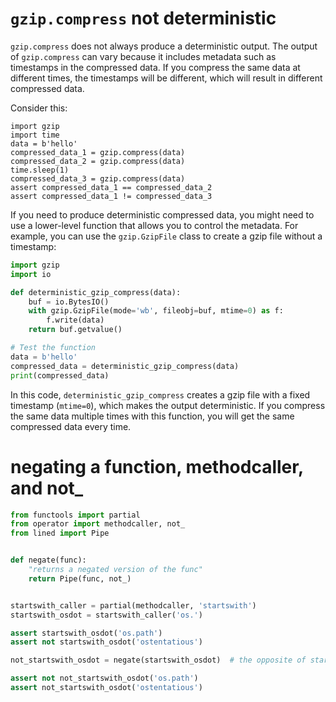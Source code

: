 
# `gzip.compress` not deterministic

`gzip.compress` does not always produce a deterministic output. The output of `gzip.compress` can vary because it includes metadata such as timestamps in the compressed data. 
If you compress the same data at different times, the timestamps will be different, which will result in different compressed data.

Consider this:

```
import gzip
import time
data = b'hello'
compressed_data_1 = gzip.compress(data)
compressed_data_2 = gzip.compress(data)
time.sleep(1)
compressed_data_3 = gzip.compress(data)
assert compressed_data_1 == compressed_data_2
assert compressed_data_1 != compressed_data_3
```

If you need to produce deterministic compressed data, you might need to use a lower-level function that allows you to control the metadata. For example, you can use the `gzip.GzipFile` class to create a gzip file without a timestamp:

```python
import gzip
import io

def deterministic_gzip_compress(data):
    buf = io.BytesIO()
    with gzip.GzipFile(mode='wb', fileobj=buf, mtime=0) as f:
        f.write(data)
    return buf.getvalue()

# Test the function
data = b'hello'
compressed_data = deterministic_gzip_compress(data)
print(compressed_data)
```

In this code, `deterministic_gzip_compress` creates a gzip file with a fixed timestamp (`mtime=0`), which makes the output deterministic. If you compress the same data multiple times with this function, you will get the same compressed data every time.


# negating a function, methodcaller, and not_

```python
from functools import partial
from operator import methodcaller, not_
from lined import Pipe


def negate(func):
    "returns a negated version of the func"
    return Pipe(func, not_)


startswith_caller = partial(methodcaller, 'startswith')
startswith_osdot = startswith_caller('os.')

assert startswith_osdot('os.path')
assert not startswith_osdot('ostentatious')

not_startswith_osdot = negate(startswith_osdot)  # the opposite of startswith_osdot

assert not not_startswith_osdot('os.path')
assert not_startswith_osdot('ostentatious')
```

